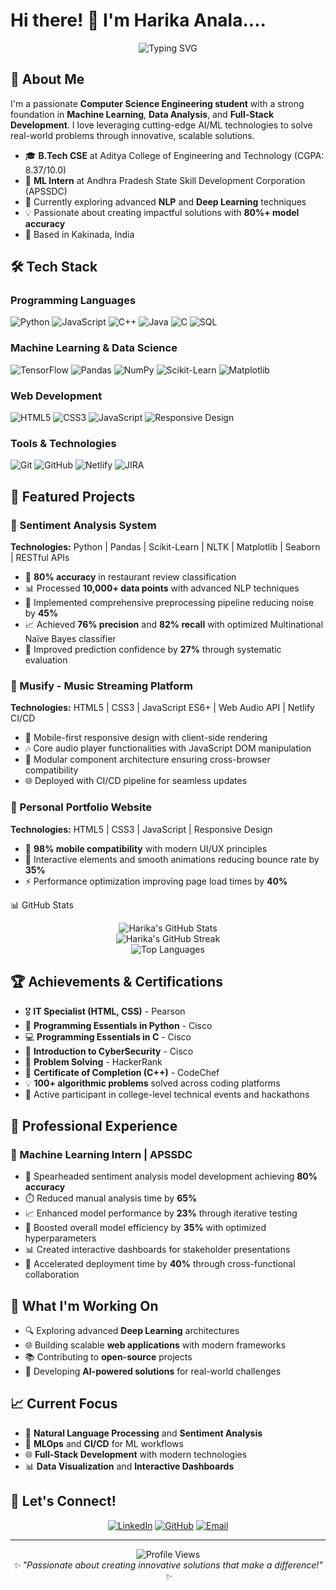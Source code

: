 # Hi there! 👋 I'm Harika Anala....

<div align="center">
  <img src="https://readme-typing-svg.herokuapp.com?font=Fira+Code&pause=1000&color=2E9BF7&center=true&vCenter=true&width=435&lines=Computer+Science+Engineering+Student;Machine+Learning+Enthusiast;Full-Stack+Developer;AI%2FML+Problem+Solver" alt="Typing SVG" />
</div>

## 🚀 About Me

I'm a passionate **Computer Science Engineering student** with a strong foundation in **Machine Learning**, **Data Analysis**, and **Full-Stack Development**. I love leveraging cutting-edge AI/ML technologies to solve real-world problems through innovative, scalable solutions.

- 🎓 **B.Tech CSE** at Aditya College of Engineering and Technology (CGPA: 8.37/10.0)
- 🔬 **ML Intern** at Andhra Pradesh State Skill Development Corporation (APSSDC)
- 🌱 Currently exploring advanced **NLP** and **Deep Learning** techniques
- 💡 Passionate about creating impactful solutions with **80%+ model accuracy**
- 📍 Based in Kakinada, India

## 🛠️ Tech Stack

### Programming Languages
![Python](https://img.shields.io/badge/Python-3776AB?style=for-the-badge&logo=python&logoColor=white)
![JavaScript](https://img.shields.io/badge/JavaScript-F7DF1E?style=for-the-badge&logo=javascript&logoColor=black)
![C++](https://img.shields.io/badge/C%2B%2B-00599C?style=for-the-badge&logo=c%2B%2B&logoColor=white)
![Java](https://img.shields.io/badge/Java-ED8B00?style=for-the-badge&logo=java&logoColor=white)
![C](https://img.shields.io/badge/C-00599C?style=for-the-badge&logo=c&logoColor=white)
![SQL](https://img.shields.io/badge/SQL-4479A1?style=for-the-badge&logo=mysql&logoColor=white)

### Machine Learning & Data Science
![TensorFlow](https://img.shields.io/badge/TensorFlow-FF6F00?style=for-the-badge&logo=tensorflow&logoColor=white)
![Pandas](https://img.shields.io/badge/Pandas-150458?style=for-the-badge&logo=pandas&logoColor=white)
![NumPy](https://img.shields.io/badge/NumPy-013243?style=for-the-badge&logo=numpy&logoColor=white)
![Scikit-Learn](https://img.shields.io/badge/Scikit--Learn-F7931E?style=for-the-badge&logo=scikit-learn&logoColor=white)
![Matplotlib](https://img.shields.io/badge/Matplotlib-11557c?style=for-the-badge&logo=python&logoColor=white)

### Web Development
![HTML5](https://img.shields.io/badge/HTML5-E34F26?style=for-the-badge&logo=html5&logoColor=white)
![CSS3](https://img.shields.io/badge/CSS3-1572B6?style=for-the-badge&logo=css3&logoColor=white)
![JavaScript](https://img.shields.io/badge/JavaScript-F7DF1E?style=for-the-badge&logo=javascript&logoColor=black)
![Responsive Design](https://img.shields.io/badge/Responsive%20Design-06D6A0?style=for-the-badge&logo=css3&logoColor=white)

### Tools & Technologies
![Git](https://img.shields.io/badge/Git-F05032?style=for-the-badge&logo=git&logoColor=white)
![GitHub](https://img.shields.io/badge/GitHub-181717?style=for-the-badge&logo=github&logoColor=white)
![Netlify](https://img.shields.io/badge/Netlify-00C7B7?style=for-the-badge&logo=netlify&logoColor=white)
![JIRA](https://img.shields.io/badge/JIRA-0052CC?style=for-the-badge&logo=jira&logoColor=white)

## 🎯 Featured Projects

### 🤖 Sentiment Analysis System
**Technologies:** Python | Pandas | Scikit-Learn | NLTK | Matplotlib | Seaborn | RESTful APIs

- 🎯 **80% accuracy** in restaurant review classification
- 📊 Processed **10,000+ data points** with advanced NLP techniques
- 🔧 Implemented comprehensive preprocessing pipeline reducing noise by **45%**
- 📈 Achieved **76% precision** and **82% recall** with optimized Multinational Naïve Bayes classifier
- 🚀 Improved prediction confidence by **27%** through systematic evaluation

### 🎵 Musify - Music Streaming Platform
**Technologies:** HTML5 | CSS3 | JavaScript ES6+ | Web Audio API | Netlify CI/CD

- 📱 Mobile-first responsive design with client-side rendering
- 🎶 Core audio player functionalities with JavaScript DOM manipulation
- 🧩 Modular component architecture ensuring cross-browser compatibility
- 🌐 Deployed with CI/CD pipeline for seamless updates

### 💼 Personal Portfolio Website
**Technologies:** HTML5 | CSS3 | JavaScript | Responsive Design

- 📱 **98% mobile compatibility** with modern UI/UX principles
- 🎨 Interactive elements and smooth animations reducing bounce rate by **35%**
- ⚡ Performance optimization improving page load times by **40%**

📊 GitHub Stats
<div align="center">
  <img src="https://github-readme-stats.vercel.app/api?username=HARIKA2026&show_icons=true&theme=tokyonight&hide_border=true" alt="Harika's GitHub Stats" />
</div>
<div align="center">
  <img src="https://github-readme-streak-stats.herokuapp.com/?user=HARIKA2026&theme=tokyonight&hide_border=true" alt="Harika's GitHub Streak" />
</div>
<div align="center">
  <img src="https://github-readme-stats.vercel.app/api/top-langs/?username=HARIKA2026&layout=compact&theme=tokyonight&hide_border=true" alt="Top Languages" />
</div>



## 🏆 Achievements & Certifications

- 🎖️ **IT Specialist (HTML, CSS)** - Pearson
- 🐍 **Programming Essentials in Python** - Cisco
- 💻 **Programming Essentials in C** - Cisco
- 🔐 **Introduction to CyberSecurity** - Cisco
- 🧩 **Problem Solving** - HackerRank
- 🏅 **Certificate of Completion (C++)** - CodeChef
- 💡 **100+ algorithmic problems** solved across coding platforms
- 🚀 Active participant in college-level technical events and hackathons

## 💼 Professional Experience

### 🔬 Machine Learning Intern | APSSDC
- 🎯 Spearheaded sentiment analysis model development achieving **80% accuracy**
- ⏱️ Reduced manual analysis time by **65%**
- 📈 Enhanced model performance by **23%** through iterative testing
- 🚀 Boosted overall model efficiency by **35%** with optimized hyperparameters
- 📊 Created interactive dashboards for stakeholder presentations
- 🤝 Accelerated deployment time by **40%** through cross-functional collaboration

## 🌟 What I'm Working On

- 🔍 Exploring advanced **Deep Learning** architectures
- 🌐 Building scalable **web applications** with modern frameworks
- 📚 Contributing to **open-source** projects
- 🎯 Developing **AI-powered solutions** for real-world challenges

## 📈 Current Focus

- 🤖 **Natural Language Processing** and **Sentiment Analysis**
- 🔄 **MLOps** and **CI/CD** for ML workflows
- 🌐 **Full-Stack Development** with modern technologies
- 📊 **Data Visualization** and **Interactive Dashboards**

## 🤝 Let's Connect!

<div align="center">
  
[![LinkedIn](https://img.shields.io/badge/LinkedIn-0077B5?style=for-the-badge&logo=linkedin&logoColor=white)](https://linkedin.com/in/harika-anala)
[![GitHub](https://img.shields.io/badge/GitHub-181717?style=for-the-badge&logo=github&logoColor=white)](https://github.com/HARIKA2026)
[![Email](https://img.shields.io/badge/Email-D14836?style=for-the-badge&logo=gmail&logoColor=white)](mailto:harika.anala@gmail.com)

</div>

---

<div align="center">
  <img src="https://komarev.com/ghpvc/?username=HARIKA2026&color=blueviolet&style=flat-square&label=Profile+Views" alt="Profile Views" />
</div>

<div align="center">
  <i>✨ "Passionate about creating innovative solutions that make a difference!" ✨</i>
</div>
